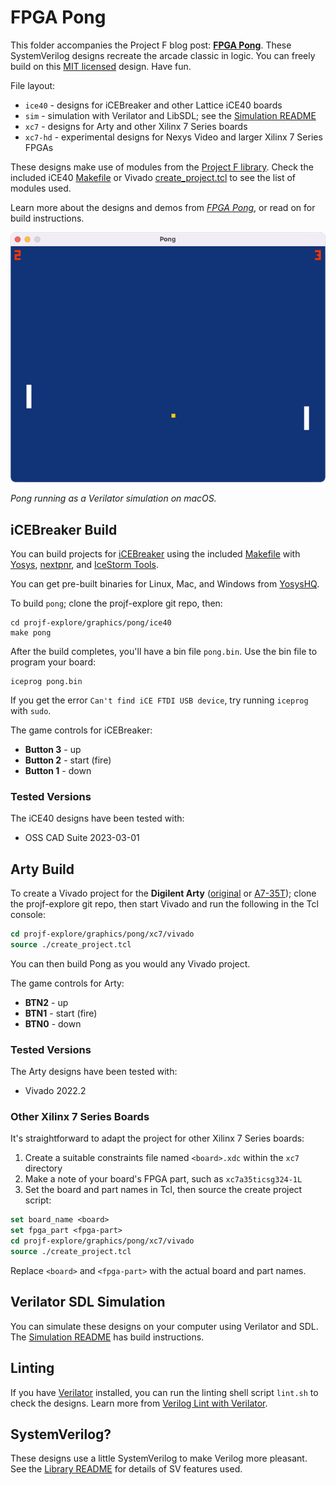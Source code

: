 # FPGA Pong

This folder accompanies the Project F blog post: **[FPGA Pong](https://projectf.io/posts/fpga-pong/)**. These SystemVerilog designs recreate the arcade classic in logic. You can freely build on this [MIT licensed](../../LICENSE) design. Have fun.

File layout:

* `ice40` - designs for iCEBreaker and other Lattice iCE40 boards
* `sim` - simulation with Verilator and LibSDL; see the [Simulation README](sim/README.md)
* `xc7` - designs for Arty and other Xilinx 7 Series boards
* `xc7-hd` - experimental designs for Nexys Video and larger Xilinx 7 Series FPGAs

These designs make use of modules from the [Project F library](../../lib/). Check the included iCE40 [Makefile](ice40/Makefile) or Vivado [create_project.tcl](xc7/vivado/create_project.tcl) to see the list of modules used.

Learn more about the designs and demos from _[FPGA Pong](https://projectf.io/posts/fpga-pong/)_, or read on for build instructions.

![](../../doc/img/pong-verilator-sdl.png?raw=true "")

_Pong running as a Verilator simulation on macOS._

## iCEBreaker Build

You can build projects for [iCEBreaker](https://docs.icebreaker-fpga.org/hardware/icebreaker/) using the included [Makefile](ice40/Makefile) with [Yosys](https://yosyshq.net/yosys/), [nextpnr](https://github.com/YosysHQ/nextpnr), and [IceStorm Tools](https://github.com/YosysHQ/icestorm).

You can get pre-built binaries for Linux, Mac, and Windows from [YosysHQ](https://github.com/YosysHQ/oss-cad-suite-build).

To build `pong`; clone the projf-explore git repo, then:

```shell
cd projf-explore/graphics/pong/ice40
make pong
```

After the build completes, you'll have a bin file `pong.bin`. Use the bin file to program your board:

```shell
iceprog pong.bin
```

If you get the error `Can't find iCE FTDI USB device`, try running `iceprog` with `sudo`.

The game controls for iCEBreaker:

* **Button 3** - up
* **Button 2** - start (fire)
* **Button 1** - down

### Tested Versions

The iCE40 designs have been tested with:

* OSS CAD Suite 2023-03-01

## Arty Build

To create a Vivado project for the **Digilent Arty** ([original](https://digilent.com/reference/programmable-logic/arty/reference-manual) or [A7-35T](https://reference.digilentinc.com/reference/programmable-logic/arty-a7/reference-manual)); clone the projf-explore git repo, then start Vivado and run the following in the Tcl console:

```tcl
cd projf-explore/graphics/pong/xc7/vivado
source ./create_project.tcl
```

You can then build Pong as you would any Vivado project.

The game controls for Arty:

* **BTN2** - up
* **BTN1** - start (fire)
* **BTN0** - down

### Tested Versions

The Arty designs have been tested with:

* Vivado 2022.2

### Other Xilinx 7 Series Boards

It's straightforward to adapt the project for other Xilinx 7 Series boards:

1. Create a suitable constraints file named `<board>.xdc` within the `xc7` directory
2. Make a note of your board's FPGA part, such as `xc7a35ticsg324-1L`
3. Set the board and part names in Tcl, then source the create project script:

```tcl
set board_name <board>
set fpga_part <fpga-part>
cd projf-explore/graphics/pong/xc7/vivado
source ./create_project.tcl
```

Replace `<board>` and `<fpga-part>` with the actual board and part names.

## Verilator SDL Simulation

You can simulate these designs on your computer using Verilator and SDL. The [Simulation README](sim/README.md) has build instructions.

## Linting

If you have [Verilator](https://www.veripool.org/wiki/verilator) installed, you can run the linting shell script `lint.sh` to check the designs. Learn more from [Verilog Lint with Verilator](https://projectf.io/posts/verilog-lint-with-verilator/).

## SystemVerilog?

These designs use a little SystemVerilog to make Verilog more pleasant. See the [Library README](../../lib/README.md#systemverilog) for details of SV features used.
